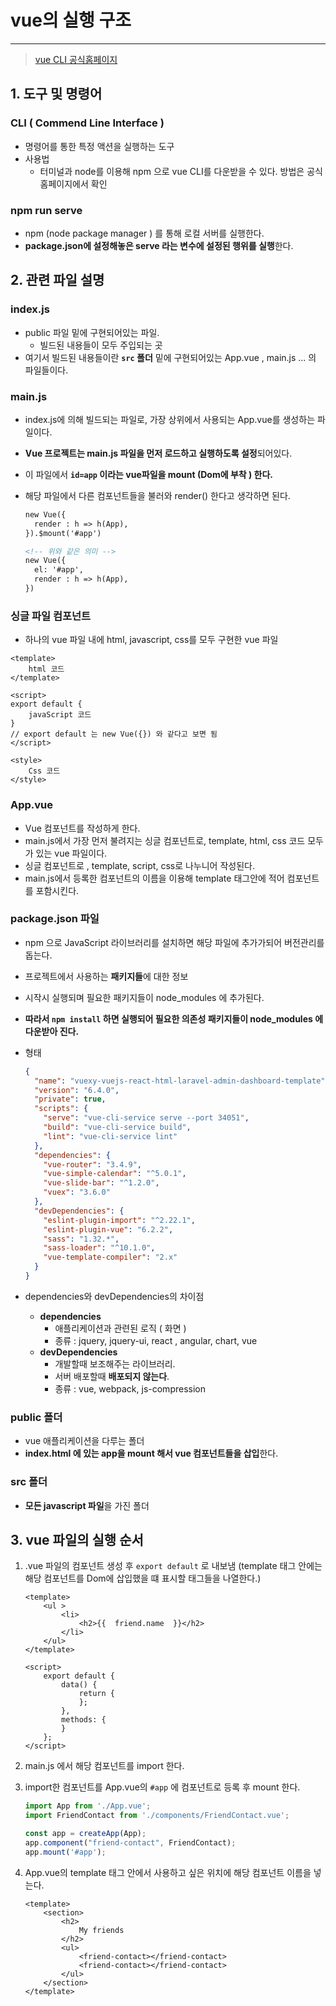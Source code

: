 # vue의 실행 구조 

---

>[vue CLI 공식홈페이지](https://cli.vuejs.org/)

## 1. 도구 및 명령어

### CLI ( Commend Line Interface )

- 명령어를 통한 특정 액션을 실행하는 도구
- 사용법
  - 터미널과 node를 이용해 npm 으로 vue CLI를 다운받을 수 있다. 방법은 공식홈페이지에서 확인 

### npm run serve

- npm (node package manager ) 를 통해 로컬 서버를 실행한다. 
- **package.json에 설정해놓은 serve 라는 변수에 설정된 행위를 실행**한다. 



## 2. 관련 파일 설명

### index.js

- public 파일 밑에 구현되어있는 파일.
  - 빌드된 내용들이 모두 주입되는 곳
- 여기서 빌드된 내용들이란 **`src` 폴더** 밑에 구현되어있는 App.vue , main.js ... 의 파일들이다.

### main.js

- index.js에 의해 빌드되는 파일로, 가장 상위에서 사용되는 App.vue를 생성하는 파일이다. 

- **Vue 프로젝트는 main.js 파일을 먼저 로드하고 실행하도록 설정**되어있다. 

- 이 파일에서 **`id=app` 이라는 vue파일을 mount (Dom에 부착 ) 한다.**

- 해당 파일에서 다른 컴포넌트들을 불러와 render() 한다고 생각하면 된다. 

  ```html
  new Vue({
  	render : h => h(App),
  }).$mount('#app')
  
  <!-- 위와 같은 의미 -->
  new Vue({
  	el: '#app',
  	render : h => h(App),
  })
  ```

### 싱글 파일 컴포넌트

- 하나의 vue 파일 내에 html, javascript, css를 모두 구현한 vue 파일 

```vue
<template>
	html 코드
</template>

<script>
export default {
	javaScript 코드 
}
// export default 는 new Vue({}) 와 같다고 보면 됨
</script>

<style>
	Css 코드 
</style>
```

### App.vue

- Vue 컴포넌트를 작성하게 한다. 
- main.js에서 가장 먼저 불려지는 싱글 컴포넌트로, template, html, css 코드 모두가 있는 vue 파일이다. 
- 싱글 컴포넌트로 , template, script, css로 나누니어 작성된다. 
- main.js에서 등록한 컴포넌트의 이름을 이용해 template 태그안에 적어 컴포넌트를 포함시킨다. 

### package.json 파일

- npm 으로 JavaScript 라이브러리를 설치하면 해당 파일에 추가가되어 버전관리를 돕는다. 

- 프로젝트에서 사용하는 **패키지들**에 대한 정보

- 시작시 실행되며 필요한 패키지들이 node_modules 에 추가된다. 

- **따라서 `npm install` 하면 실행되어 필요한 의존성 패키지들이 node_modules 에 다운받아 진다.** 

- 형태

  ```json
  {
    "name": "vuexy-vuejs-react-html-laravel-admin-dashboard-template",
    "version": "6.4.0",
    "private": true,
    "scripts": {
      "serve": "vue-cli-service serve --port 34051",
      "build": "vue-cli-service build",
      "lint": "vue-cli-service lint"
    },
    "dependencies": {
      "vue-router": "3.4.9",
      "vue-simple-calendar": "^5.0.1",
      "vue-slide-bar": "^1.2.0",
      "vuex": "3.6.0"
    },
    "devDependencies": {
      "eslint-plugin-import": "^2.22.1",
      "eslint-plugin-vue": "6.2.2",
      "sass": "1.32.*",
      "sass-loader": "^10.1.0",
      "vue-template-compiler": "2.x"
    }
  }
  ```

- dependencies와 devDependencies의 차이점

  - **dependencies**
    - 애플리케이션과 관련된 로직 ( 화면 )
    - 종류 : jquery, jquery-ui, react , angular, chart, vue
  - **devDependencies**
    - 개발할때 보조해주는 라이브러리. 
    - 서버 배포할때 **배포되지 않는다**. 
    - 종류 : vue, webpack, js-compression 

### public 폴더

- vue 애플리케이션을 다루는 폴더
- **index.html 에 있는 app을 mount 해서 vue 컴포넌트들을 삽입**한다. 

### src 폴더

- **모든 javascript 파일**을 가진 폴더



## 3. vue 파일의 실행 순서

1. .vue 파일의 컴포넌트 생성 후 `export default` 로 내보냄 (template 태그 안에는 해당 컴포넌트를 Dom에 삽입했을 떄 표시할 태그들을 나열한다.)

   ```vue
   <template>
       <ul >
           <li>
               <h2>{{  friend.name  }}</h2>
           </li>
       </ul>
   </template>
   
   <script>
       export default {
           data() {
               return {
               };
           },
           methods: {
           }
       };
   </script>
   ```

2. main.js 에서 해당 컴포넌트를 import 한다. 

3. import한 컴포넌트를 App.vue의 `#app` 에 컴포넌트로 등록 후 mount 한다. 

   ```js
   import App from './App.vue';
   import FriendContact from './components/FriendContact.vue';
   
   const app = createApp(App);
   app.component("friend-contact", FriendContact);
   app.mount('#app');
   ```

4. App.vue의 template 태그 안에서 사용하고 싶은 위치에 해당 컴포넌트 이름을 넣는다. 

   ```vue
   <template>
       <section>
           <h2>
               My friends
           </h2>
           <ul>
               <friend-contact></friend-contact>
               <friend-contact></friend-contact>
           </ul>
       </section>
   </template>
   ```






